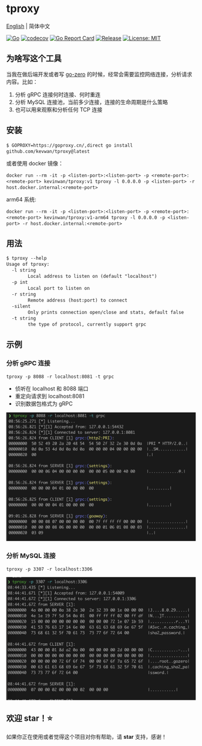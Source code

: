 # tproxy

[English](readme.md) | 简体中文

[![Go](https://github.com/kevwan/tproxy/workflows/Go/badge.svg?branch=main)](https://github.com/kevwan/tproxy/actions)
[![codecov](https://codecov.io/gh/kevwan/tproxy/branch/main/graph/badge.svg)](https://codecov.io/gh/kevwan/tproxy)
[![Go Report Card](https://goreportcard.com/badge/github.com/kevwan/tproxy)](https://goreportcard.com/report/github.com/kevwan/tproxy)
[![Release](https://img.shields.io/github/v/release/kevwan/tproxy.svg?style=flat-square)](https://github.com/kevwan/tproxy)
[![License: MIT](https://img.shields.io/badge/License-MIT-yellow.svg)](https://opensource.org/licenses/MIT)

## 为啥写这个工具

当我在做后端开发或者写 [go-zero](https://github.com/zeromicro/go-zero) 的时候，经常会需要监控网络连接，分析请求内容。比如：
1. 分析 gRPC 连接何时连接、何时重连
2. 分析 MySQL 连接池，当前多少连接，连接的生命周期是什么策略
3. 也可以用来观察和分析任何 TCP 连接

## 安装

```shell
$ GOPROXY=https://goproxy.cn/,direct go install github.com/kevwan/tproxy@latest
```

或者使用 docker 镜像：

```shell
docker run --rm -it -p <listen-port>:<listen-port> -p <remote-port>:<remote-port> kevinwan/tproxy:v1 tproxy -l 0.0.0.0 -p <listen-port> -r host.docker.internal:<remote-port>
```

arm64 系统:

```shell
docker run --rm -it -p <listen-port>:<listen-port> -p <remote-port>:<remote-port> kevinwan/tproxy:v1-arm64 tproxy -l 0.0.0.0 -p <listen-port> -r host.docker.internal:<remote-port>
```

## 用法

```shell
$ tproxy --help
Usage of tproxy:
  -l string
        Local address to listen on (default "localhost")
  -p int
        Local port to listen on
  -r string
        Remote address (host:port) to connect
  -silent
        Only prints connection open/close and stats, default false
  -t string
        the type of protocol, currently support grpc
```

## 示例

### 分析 gRPC 连接

```shell
tproxy -p 8088 -r localhost:8081 -t grpc
```

- 侦听在 localhost 和 8088 端口
- 重定向请求到 localhost:8081
- 识别数据包格式为 gRPC

![grpc](images/grpc.png)

### 分析 MySQL 连接

```shell
tproxy -p 3307 -r localhost:3306
```

![mysql](images/mysql.png)

## 欢迎 star！⭐

如果你正在使用或者觉得这个项目对你有帮助，请 **star** 支持，感谢！
